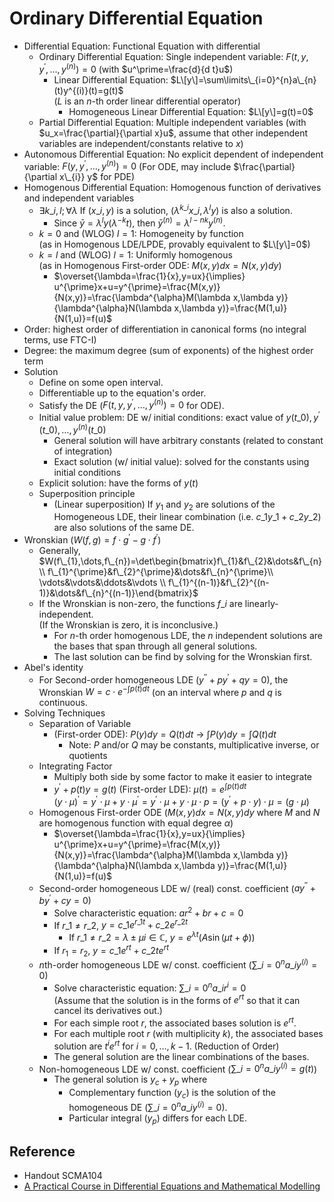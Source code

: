 # Ordinary Differential Equation

* Differential Equation: Functional Equation with differential
  * Ordinary Differential Equation: Single independent variable: $F(t,y,y^\prime,\dots,y^{(n)})=0$ (with $u^\prime=\frac{d}{d t}u$)
    * Linear Differential Equation: $L\[y\]=\sum\limits\_{i=0}^{n}a\_{n}(t)y^{(i)}(t)=g(t)$  
      ($L$ is an $n$-th order linear differential operator)
      * Homogeneous Linear Differential Equation: $L\[y\]=g(t)=0$
  * Partial Differential Equation: Multiple independent variables (with $u_x=\frac{\partial}{\partial x}u$, assume that other independent variables are independent/constants relative to $x$)
* Autonomous Differential Equation: No explicit dependent of independent variable: $F(y,y^\prime,\dots,y^{(n)})=0$ (For ODE, may include $\frac{\partial}{\partial x\_{i}} y$ for PDE)
* Homogenous Differential Equation: Homogenous function of derivatives and independent variables
  * $\exists k\_{i},l;\forall\lambda$ If $(x\_{i}, y)$ is a solution, $(\lambda^{k\_{i}} x\_{i}, \lambda^{l} y)$ is also a solution.
    * Since $\bar{y}=\lambda^{l} y(\lambda^{-k}t)$, then $\bar{y}^{(n)}=\lambda^{l-nk} y^{(n)}$.
  * $k=0$ and (WLOG) $l=1$: Homogeneity by function  
    (as in Homogenous LDE/LPDE, provably equivalent to $L\[y\]=0$)
  * $k=l$ and (WLOG) $l=1$: Uniformly homogenous  
    (as in Homogenous First-order ODE: $M(x,y)dx=N(x,y)dy$)
    * $\overset{\lambda=\frac{1}{x},y=ux}{\implies} u^{\prime}x+u=y^{\prime}=\frac{M(x,y)}{N(x,y)}=\frac{\lambda^{\alpha}M(\lambda x,\lambda y)}{\lambda^{\alpha}N(\lambda x,\lambda y)}=\frac{M(1,u)}{N(1,u)}=f(u)$
* Order: highest order of differentiation in canonical forms (no integral terms, use FTC-I)
* Degree: the maximum degree (sum of exponents) of the highest order term
* Solution
  * Define on some open interval.
  * Differentiable up to the equation's order.
  * Satisfy the DE ($F(t,y,y^{\prime},\dots,y^{(n)})=0$ for ODE).
  * Initial value problem: DE w/ initial conditions: exact value of $y(t\_{0}),y^{\prime}(t\_{0}),\dots,y^{(n)}(t\_{0})$
    * General solution will have arbitrary constants (related to constant of integration)
    * Exact solution (w/ initial value): solved for the constants using initial conditions
  * Explicit solution: have the forms of $y(t)$
  * Superposition principle
    * (Linear superposition) If $y_1$ and $y_2$ are solutions of the Homogeneous LDE, their linear combination (i.e. $c\_{1}y\_{1}+c\_{2}y\_{2}$) are also solutions of the same DE.
* Wronskian ($W(f,g)=f\cdot g^{\prime}-g\cdot f^{\prime}$)
  * Generally, $W(f\_{1},\dots,f\_{n})=\det\begin{bmatrix}f\_{1}&f\_{2}&\dots&f\_{n}\\ f\_{1}^{\prime}&f\_{2}^{\prime}&\dots&f\_{n}^{\prime}\\ \vdots&\vdots&\ddots&\vdots \\ f\_{1}^{(n-1)}&f\_{2}^{(n-1)}&\dots&f\_{n}^{(n-1)}\end{bmatrix}$
  * If the Wronskian is non-zero, the functions $f\_{i}$ are linearly-independent.  
    (If the Wronskian is zero, it is inconclusive.)
    * For $n$-th order homogenous LDE, the $n$ independent solutions are the bases that span through all general solutions.
    * The last solution can be find by solving for the Wronskian first.
* Abel's identity
  * For Second-order homogeneous LDE ($y^{\prime\prime}+p y^{\prime}+q y = 0$), the Wronskian $W=c\cdot e^{-\int p(t)dt}$ (on an interval where $p$ and $q$ is continuous.
* Solving Techniques
  * Separation of Variable
    * (First-order ODE): $P(y)dy=Q(t)dt$ → $\int P(y)dy = \int Q(t)dt$
      * Note: $P$ and/or $Q$ may be constants, multiplicative inverse, or quotients
  * Integrating Factor
    * Multiply both side by some factor to make it easier to integrate
    * $y^{\prime}+p(t)y=g(t)$ (First-order LDE): $\mu(t)=e^{\int p(t) dt}$  
      $(y\cdot\mu)^{\prime}=y^{\prime}\cdot\mu+y\cdot\mu^{\prime}=y^{\prime}\cdot\mu+y\cdot\mu\cdot p=(y^{\prime}+p\cdot y)\cdot \mu=(g\cdot\mu)$
  * Homogenous First-order ODE ($M(x,y)dx=N(x,y)dy$ where $M$ and $N$ are homogenous function with equal degree $\alpha$)
    * $\overset{\lambda=\frac{1}{x},y=ux}{\implies} u^{\prime}x+u=y^{\prime}=\frac{M(x,y)}{N(x,y)}=\frac{\lambda^{\alpha}M(\lambda x,\lambda y)}{\lambda^{\alpha}N(\lambda x,\lambda y)}=\frac{M(1,u)}{N(1,u)}=f(u)$
  * Second-order homogeneous LDE w/ (real) const. coefficient ($a y^{\prime\prime}+b y^{\prime}+c y = 0$)
    * Solve characteristic equation: $ar^{2}+br+c=0$
    * If $r\_{1}\ne r\_{2}$, $y=c\_{1}e^{r\_{1}t}+c\_{2}e^{r\_{2}t}$
      * If $r\_{1}\ne r\_{2}=\lambda\pm\mu i\in\mathbb{C}$, $y=e^{\lambda t}\left(A\sin(\mu t + \phi)\right)$
    * If $r_1=r_2$, $y=c\_{1}e^{rt}+c\_{2}te^{rt}$
  * $n$th-order homogeneous LDE w/ const. coefficient ($\sum\limits\_{i=0}^{n} a\_{i}y^{(i)} = 0$)
    * Solve characteristic equation: $\sum\limits\_{i=0}^{n} a\_{i}r^{i} = 0$  
      (Assume that the solution is in the forms of $e^{rt}$ so that it can cancel its derivatives out.)
    * For each simple root $r$, the associated bases solution is $e^{rt}$.
    * For each multiple root $r$ (with multiplicity $k$), the associated bases solution are $t^{i}e^{rt}$ for $i=0,\dots,k-1$. (Reduction of Order)
    * The general solution are the linear combinations of the bases.
  * Non-homogeneous LDE w/ const. coefficient ($\sum\limits\_{i=0}^{n} a\_{i}y^{(i)} = g(t)$)
    * The general solution is $y_c+y_p$ where
      * Complementary function ($y_c$) is the solution of the homogeneous DE ($\sum\limits\_{i=0}^{n} a\_{i}y^{(i)} = 0$).
      * Particular integral ($y_p$) differs for each LDE.

## Reference

* Handout SCMA104
* [A Practical Course in Differential Equations and Mathematical Modelling](https://doi.org/10.1142/7573)
